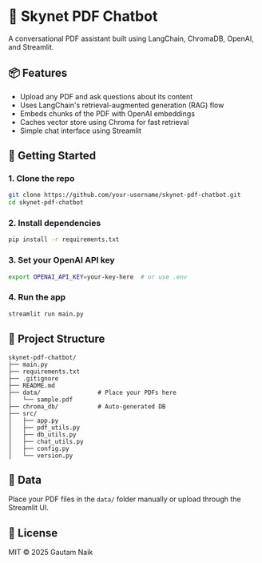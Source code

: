# 🤖 Skynet PDF Chatbot

A conversational PDF assistant built using LangChain, ChromaDB, OpenAI, and Streamlit.

## 📦 Features
- Upload any PDF and ask questions about its content
- Uses LangChain's retrieval-augmented generation (RAG) flow
- Embeds chunks of the PDF with OpenAI embeddings
- Caches vector store using Chroma for fast retrieval
- Simple chat interface using Streamlit

## 🚀 Getting Started

### 1. Clone the repo
```bash
git clone https://github.com/your-username/skynet-pdf-chatbot.git
cd skynet-pdf-chatbot
```

### 2. Install dependencies
```bash
pip install -r requirements.txt
```

### 3. Set your OpenAI API key
```bash
export OPENAI_API_KEY=your-key-here  # or use .env
```

### 4. Run the app
```bash
streamlit run main.py
```

## 📁 Project Structure
```
skynet-pdf-chatbot/
├── main.py
├── requirements.txt
├── .gitignore
├── README.md
├── data/                # Place your PDFs here
│   └── sample.pdf
├── chroma_db/           # Auto-generated DB
├── src/
│   ├── app.py
│   ├── pdf_utils.py
│   ├── db_utils.py
│   ├── chat_utils.py
│   ├── config.py
│   └── version.py
```

## 📂 Data
Place your PDF files in the `data/` folder manually or upload through the Streamlit UI.

## 📄 License
MIT © 2025 Gautam Naik
